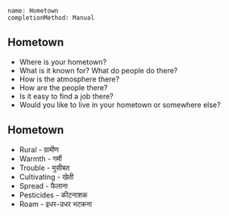 ```ngMeta
name: Hometown
completionMethod: Manual
```

## Hometown

* Where is your hometown?
* What is it known for? What do people do there?
* How is the atmosphere there?
* How are the people there?
* Is it easy to find a job there?
* Would you like to live in your hometown or somewhere else?



## Hometown
* Rural - ग्रामीण
* Warmth - गर्मी
* Trouble - मुसीबत
* Cultivating - खेती
* Spread - फैलाना
* Pesticides - कीटनाशक
* Roam - इधर-उधर भटकना
